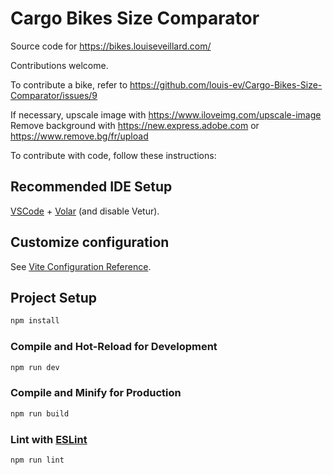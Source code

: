 # Cargo Bikes Size Comparator

Source code for https://bikes.louiseveillard.com/

Contributions welcome.

To contribute a bike, refer to https://github.com/louis-ev/Cargo-Bikes-Size-Comparator/issues/9

If necessary, upscale image with https://www.iloveimg.com/upscale-image
Remove background with https://new.express.adobe.com or https://www.remove.bg/fr/upload

To contribute with code, follow these instructions:

## Recommended IDE Setup

[VSCode](https://code.visualstudio.com/) + [Volar](https://marketplace.visualstudio.com/items?itemName=Vue.volar) (and disable Vetur).

## Customize configuration

See [Vite Configuration Reference](https://vitejs.dev/config/).

## Project Setup

```sh
npm install
```

### Compile and Hot-Reload for Development

```sh
npm run dev
```

### Compile and Minify for Production

```sh
npm run build
```

### Lint with [ESLint](https://eslint.org/)

```sh
npm run lint
```
